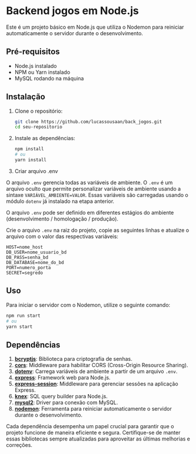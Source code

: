 # Backend jogos em Node.js

Este é um projeto básico em Node.js que utiliza o Nodemon para reiniciar automaticamente o servidor durante o desenvolvimento.

## Pré-requisitos

- Node.js instalado
- NPM ou Yarn instalado
- MySQL rodando na máquina

## Instalação

1. Clone o repositório:

    ```bash
    git clone https://github.com/lucassousaan/back_jogos.git
    cd seu-repositorio
    ```

2. Instale as dependências:

    ```bash
    npm install
    # ou
    yarn install
    ```

3. Criar arquivo .env

O arquivo `.env` gerencia todas as variáveis de ambiente. O `.env` é um arquivo oculto que permite personalizar variáveis de ambiente usando a sintaxe `VARIÁVEL_AMBIENTE=VALOR`. Essas variáveis são carregadas usando o módulo `dotenv` já instalado na etapa anterior.

O arquivo `.env` pode ser definido em diferentes estágios do ambiente (desenvolvimento / homologação / produção).

Crie o arquivo `.env` na raiz do projeto, copie as seguintes linhas e atualize o arquivo com o valor das respectivas variáveis:

```plaintext
HOST=nome_host
DB_USER=nome_usuario_bd
DB_PASS=senha_bd
DB_DATABASE=nome_do_bd
PORT=numero_porta
SECRET=segredo
```

## Uso

Para iniciar o servidor com o Nodemon, utilize o seguinte comando:

```bash
npm run start
# ou
yarn start
```

## Dependências

1. **[bcryptjs](https://www.npmjs.com/package/bcryptjs)**: Biblioteca para criptografia de senhas.
2. **[cors](https://www.npmjs.com/package/cors)**: Middleware para habilitar CORS (Cross-Origin Resource Sharing).
3. **[dotenv](https://www.npmjs.com/package/dotenv)**: Carrega variáveis de ambiente a partir de um arquivo `.env`.
4. **[express](https://www.npmjs.com/package/express)**: Framework web para Node.js.
5. **[express-session](https://www.npmjs.com/package/express-session)**: Middleware para gerenciar sessões na aplicação Express.
6. **[knex](https://www.npmjs.com/package/knex)**: SQL query builder para Node.js.
7. **[mysql2](https://www.npmjs.com/package/mysql2)**: Driver para conexão com MySQL.
8. **[nodemon](https://www.npmjs.com/package/nodemon)**: Ferramenta para reiniciar automaticamente o servidor durante o desenvolvimento.

Cada dependência desempenha um papel crucial para garantir que o projeto funcione de maneira eficiente e segura. Certifique-se de manter essas bibliotecas sempre atualizadas para aproveitar as últimas melhorias e correções.

